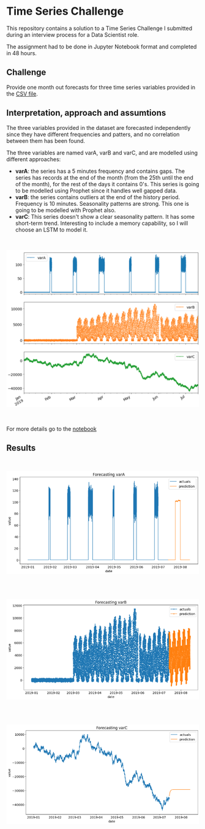 # Time Series Challenge

This repository contains a solution to a Time Series Challenge I submitted during an interview process for a Data Scientist role.

The assignment had to be done in Jupyter Notebook format and completed in 48 hours.

## Challenge

Provide one month out forecasts for three time series variables provided in the [CSV file](data/timeseries).

## Interpretation, approach and assumtions

The three variables provided in the dataset are forecasted independently since they have different frequencies and patters, and no correlation between them has been found.

The three variables are named varA, varB and varC, and are modelled using different approaches:

- **varA**: the series has a 5 minutes frequency and contains gaps. The series has records at the end of the month (from the 25th until the end of the month), for the rest of the days it contains 0's. This series is going to be modelled using Prophet since it handles well gapped data.
- **varB**: the series contains outliers at the end of the history period. Frequency is 10 minutes. Seasonality patterns are strong. This one is going to be modelled with Prophet also.
- **varC**: This series doesn't show a clear seasonality pattern. It has some short-term trend. Interesting to include a memory capability, so I will choose an LSTM to model it.

<br>

<p align="center">
    <img src='docs/time_series_input.png' width=600>
</p>

<br>

For more details go to the [notebook](notebooks/Time%20Series%20Challenge.ipynb)

## Results


<br>

<p align="center">
    <img src='docs/forecast_varA.png' width=600>
</p>

<br>


<br>

<p align="center">
    <img src='docs/forecast_varB.png' width=600>
</p>

<br>


<br>

<p align="center">
    <img src='docs/forecast_varC.png' width=600>
</p>

<br>